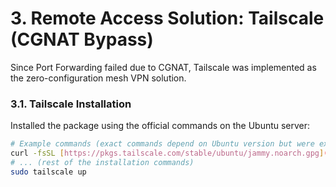 # 3. Remote Access Solution: Tailscale (CGNAT Bypass)

Since Port Forwarding failed due to CGNAT, Tailscale was implemented as the zero-configuration mesh VPN solution.

### 3.1. Tailscale Installation

Installed the package using the official commands on the Ubuntu server:

```bash
# Example commands (exact commands depend on Ubuntu version but were executed successfully)
curl -fsSL [https://pkgs.tailscale.com/stable/ubuntu/jammy.noarch.gpg](https://pkgs.tailscale.com/stable/ubuntu/jammy.noarch.gpg) | sudo dd of=/usr/share/keyrings/tailscale-keyring.gpg
# ... (rest of the installation commands)
sudo tailscale up
